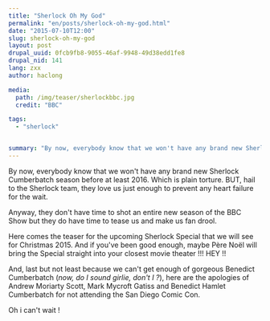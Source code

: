 ```yaml
---
title: "Sherlock Oh My God"
permalink: "en/posts/sherlock-oh-my-god.html"
date: "2015-07-10T12:00"
slug: sherlock-oh-my-god
layout: post
drupal_uuid: 0fcb9fb8-9055-46af-9948-49d38edd1fe8
drupal_nid: 141
lang: zxx
author: haclong

media:
  path: /img/teaser/sherlockbbc.jpg
  credit: "BBC"

tags:
  - "sherlock"


summary: "By now, everybody know that we won't have any brand new Sherlock Cumberbatch season before at least 2016. Which is plain torture. BUT, hail to the Sherlock team, they love us just enough to prevent any heart failure for the wait."
---
```


By now, everybody know that we won't have any brand new Sherlock Cumberbatch season before at least 2016. Which is plain torture. BUT, hail to the Sherlock team, they love us just enough to prevent any heart failure for the wait.

Anyway, they don't have time to shot an entire new season of the BBC Show but they do have time to tease us and make us fan drool.

Here comes the teaser for the upcoming Sherlock Special that we will see for Christmas 2015. And if you've been good enough, maybe Père Noël will bring the Special straight into your closest movie theater !!! HEY !!

And, last but not least because we can't get enough of gorgeous Benedict Cumberbatch (*now, do I sound girlie, don't I ?*), here are the apologies of Andrew Moriarty Scott, Mark Mycroft Gatiss and Benedict Hamlet Cumberbatch for not attending the San Diego Comic Con.

Oh i can't wait !
